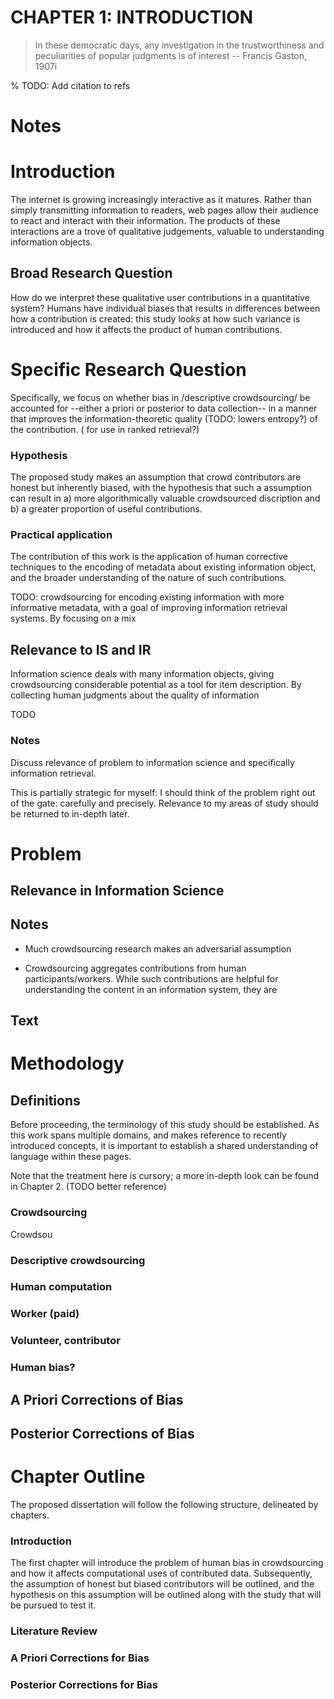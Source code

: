 CHAPTER 1: INTRODUCTION
=======================

> In these democratic days, any investigation in the trustworthiness and peculiarities of popular judgments is of interest
> -- Francis Gaston, 1907i

% TODO: Add citation to refs

# Notes

# Introduction

The internet is growing increasingly interactive as it matures. Rather than simply transmitting information to readers, web pages allow their audience to react and interact with their information. The products of these interactions are a trove of qualitative judgements, valuable to understanding information objects.

## Broad Research Question

How do we interpret these qualitative user contributions in a quantitative system? Humans have individual biases that results in differences between how a contribution is created: this study looks at how such variance is introduced and how it affects the product of human contributions.

# Specific Research Question

Specifically, we focus on whether bias in /descriptive crowdsourcing/ be accounted for --either a priori or posterior to data collection-- in a manner that improves the information-theoretic quality (TODO: lowers entropy?) of the contribution. ( for use in ranked retrieval?)

### Hypothesis

The proposed study makes an assumption that crowd contributors are honest but inherently biased, with the hypothesis that such a assumption can result in a) more algorithmically valuable crowdsourced discription and b) a greater proportion of useful contributions.

### Practical application

The contribution of this work is the application of human corrective techniques to the encoding of metadata about existing information object, and the broader understanding of the nature of such contributions.


TODO: crowdsourcing for encoding existing information with more informative metadata, with a goal of improving information retrieval systems. By focusing on a mix 

## Relevance to IS and IR

Information science deals with many information objects, giving crowdsourcing considerable potential as a tool for item description. By collecting human judgments about the quality of information  

TODO

### Notes

Discuss relevance of problem to information science and specifically information retrieval.

This is partially strategic for myself: I should think of the problem right out of the gate: carefully and precisely. 
 Relevance to my areas of study should be returned to in-depth later.

# Problem

## Relevance in Information Science

## Notes

 * Much crowdsourcing research makes an adversarial assumption

 * Crowdsourcing aggregates contributions from human participants/workers. While such contributions are helpful for understanding the content in an information system, they are 

## Text


# Methodology

## Definitions

Before proceeding, the terminology of this study should be established. As this work spans multiple domains, and makes reference to recently introduced concepts, it is important to establish a shared understanding of language within these pages.

Note that the treatment here is cursory; a more in-depth look can be found in Chapter 2. (TODO better reference)

### Crowdsourcing

Crowdsou

### Descriptive crowdsourcing

### Human computation

### Worker (paid)

### Volunteer, contributor

### Human bias?
			
## A Priori Corrections of Bias

## Posterior Corrections of Bias

# Chapter Outline

The proposed dissertation will follow the following structure, delineated by chapters.

### Introduction

The first chapter will introduce the problem of human bias in crowdsourcing and how it affects computational uses of contributed data. Subsequently, the assumption of honest but biased contributors will be outlined, and the hypothesis on this assumption will be outlined along with the study that will be pursued to test it.

### Literature Review

### A Priori Corrections for Bias

### Posterior Corrections for Bias

